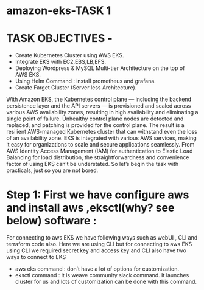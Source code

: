 # amazon-eks-TASK 1

# TASK OBJECTIVES -
  * Create Kubernetes Cluster using AWS EKS.
  * Integrate EKS with EC2,EBS,LB,EFS.
  * Deploying Wordpress & MySQL Multi-tier Architecture on the top of AWS EKS.
  * Using Helm Command : install prometheus and grafana.
  * Create Farget Cluster (Server less Architecture).
 
  With Amazon EKS, the Kubernetes control plane — including the backend persistence layer and the API servers — is provisioned and scaled across various AWS availability zones, resulting in high availability and eliminating a single point of failure. Unhealthy control plane nodes are detected and replaced, and patching is provided for the control plane. The result is a resilient AWS-managed Kubernetes cluster that can withstand even the loss of an availability zone.
  EKS is integrated with various AWS services, making it easy for organizations to scale and secure applications seamlessly. From AWS Identity Access Management (IAM) for authentication to Elastic Load Balancing for load distribution, the straightforwardness and convenience factor of using EKS can’t be understated.
  So let’s begin the task with practicals, just so you are not bored. 
 
 # Step 1: First we have configure aws and install aws ,eksctl(why? see below) software :
 
For connecting to aws EKS we have following ways such as webUI , CLI and terraform code also. Here we are using CLI but for connecting to aws EKS using CLI we required secret key and access key and CLI also have two ways to connect to EKS
* aws eks command : don’t have a lot of options for customization.
* eksctl command : it is weave community slack command. It launches cluster for us and lots of customization can be done with this command.

